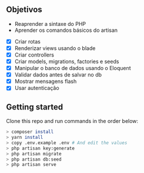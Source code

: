 ## Objetivos

- Reaprender a sintaxe do PHP
- Aprender os comandos básicos do artisan
- [x] Criar rotas
- [x] Renderizar views usando o blade
- [x] Criar controllers
- [x] Criar models, migrations, factories e seeds
- [x] Manipular o banco de dados usando o Eloquent
- [x] Validar dados antes de salvar no db
- [x] Mostrar mensagens flash
- [x] Usar autenticação

## Getting started

Clone this repo and run commands in the order below:

```bash
> composer install
> yarn install
> copy .env.example .env # And edit the values
> php artisan key:generate
> php artisan migrate
> php artisan db:seed
> php artisan serve
```

